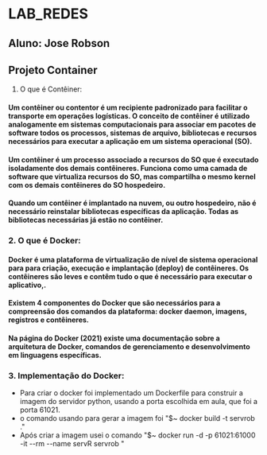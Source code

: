 # LAB_REDES 

## Aluno: Jose Robson

## **Projeto Container**

1. O que é Contêiner:
#### Um contêiner ou contentor  é um recipiente padronizado para facilitar o transporte em operações logísticas.  O conceito de contêiner é utilizado analogamente em sistemas computacionais para associar em pacotes de software todos os processos, sistemas de arquivo, bibliotecas e recursos necessários para executar a aplicação em um sistema operacional (SO). 

#### Um contêiner é um processo associado a recursos do SO que é executado isoladamente dos demais contêineres.  Funciona como uma camada de software que virtualiza recursos do SO, mas compartilha o mesmo kernel com os demais contêineres do SO hospedeiro.

#### Quando um contêiner é implantado na nuvem, ou outro hospedeiro, não é necessário reinstalar bibliotecas específicas da aplicação. Todas as bibliotecas necessárias já estão no contêiner.

### 2. O que é Docker:

#### Docker é uma plataforma de virtualização de nível de sistema operacional  para para criação, execução e implantação (deploy) de contêineres. Os contêineres são leves e contêm tudo o que é necessário para executar o aplicativo,.

#### Existem 4 componentes do Docker que são necessários para a compreensão dos comandos da plataforma: docker daemon, imagens, registros e contêineres.

#### Na página do Docker (2021) existe uma documentação sobre a arquitetura de Docker, comandos de gerenciamento e desenvolvimento em linguagens específicas.


### 3. Implementação do Docker:
 * Para criar o docker foi implementado um Dockerfile para construir a imagem do servidor python, usando a porta escolhida em aula, que foi a porta 61021.
 * o comando usando para gerar a imagem foi "$~ docker build -t servrob ."
 * Após criar a imagem usei o comando  "$~ docker run -d -p 61021:61000 -it --rm --name servR servrob "

